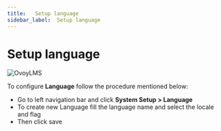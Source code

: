 ```yaml
---
title:   Setup language
sidebar_label:  Setup language
---
```


# Setup language

![OvoyLMS](assets/ovoy/Screenshot_17-1-1024x367.png)

To configure **Language** follow the procedure mentioned below:

 - Go to left navigation bar and click  **System Setup > Language**
 - To create new Language fill the language name and select the locale and flag
 - Then click save
